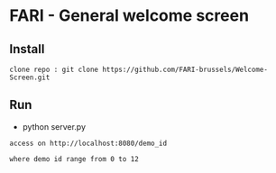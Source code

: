 # FARI - General welcome screen

## Install
```
clone repo : git clone https://github.com/FARI-brussels/Welcome-Screen.git
```
## Run
- python server.py
```
access on http://localhost:8080/demo_id 

where demo id range from 0 to 12
